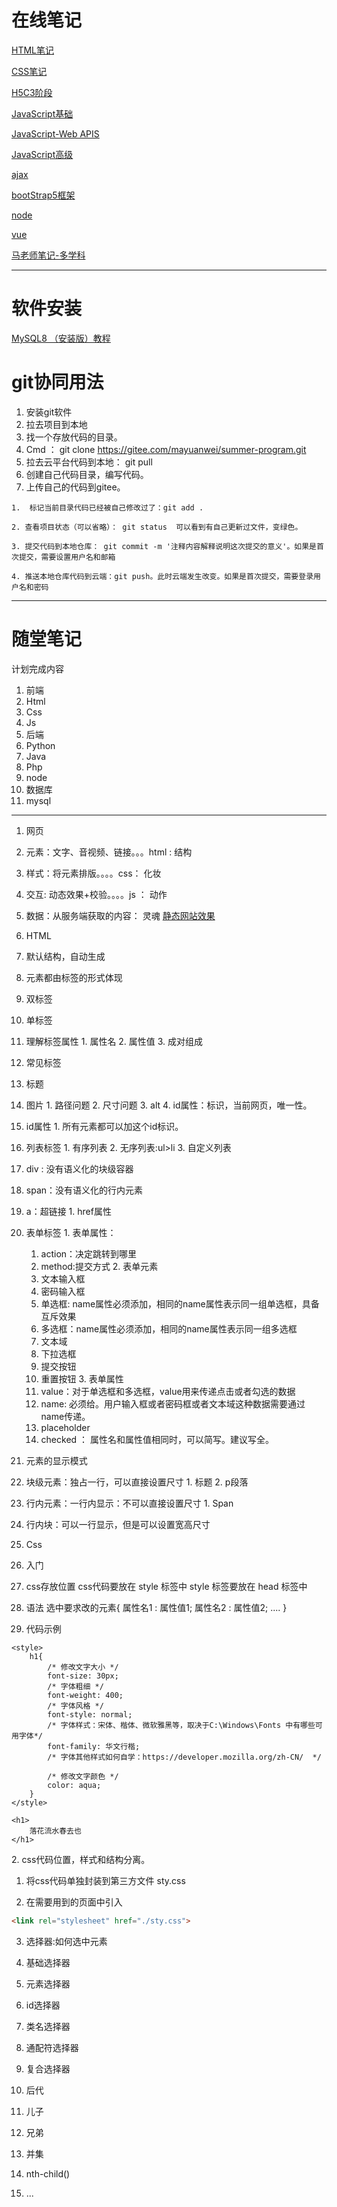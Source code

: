# 在线笔记
[HTML笔记](https://www.yuque.com/myw/mps0hv)

[CSS笔记](https://www.yuque.com/myw/css)

[H5C3阶段](https://www.yuque.com/myw/di8gqh)

[JavaScript基础](https://www.yuque.com/myw/javascriptbasic)

[JavaScript-Web APIS](https://www.yuque.com/myw/hpkan9)

[JavaScript高级](https://www.yuque.com/myw/hpkan9)

[ajax](https://malaoshi.feishu.cn/drive/folder/fldcn09fMgibeWqEvCUpplfNpAh)


[bootStrap5框架](https://malaoshi.feishu.cn/drive/folder/fldcnnMfYzqc0yUCr6CIMq2AwQf)

[node](https://malaoshi.feishu.cn/drive/folder/fldcnoGTRNHim2vTzdmx3FSmInc)

[vue](https://malaoshi.feishu.cn/drive/folder/fldcniDngiRjKlgjf2rwLjBttwh)



[马老师笔记-多学科](https://www.yuque.com/myw)

---

# 软件安装
[MySQL8 （安装版）教程](https://malaoshi.feishu.cn/docx/doxcn8yWT5lVNSPjbI18TSAHA9f)

# git协同用法
1. 安装git软件
2. 拉去项目到本地
  1. 找一个存放代码的目录。
  2. Cmd ： git clone https://gitee.com/mayuanwei/summer-program.git
  3. 拉去云平台代码到本地： git pull
  4. 创建自己代码目录，编写代码。
  5. 上传自己的代码到gitee。

    1.  标记当前目录代码已经被自己修改过了：git add .

    2. 查看项目状态（可以省略）： git status  可以看到有自己更新过文件，变绿色。

    3. 提交代码到本地仓库： git commit -m '注释内容解释说明这次提交的意义'。如果是首次提交，需要设置用户名和邮箱

    4. 推送本地仓库代码到云端：git push。此时云端发生改变。如果是首次提交，需要登录用户名和密码

---

# 随堂笔记
计划完成内容
1. 前端
  1. Html
  2. Css
  3. Js
2. 后端
  1. Python
  2. Java
  3. Php 
  4. node
3. 数据库
  1. mysql
---
1. 网页
1. 元素：文字、音视频、链接。。。html : 结构
  1. 样式：将元素排版。。。。css：  化妆
2. 交互: 动态效果+校验。。。。js  ： 动作
  1. 数据：从服务端获取的内容：  灵魂
[静态网站效果](http://jdd93.host3v.club/mddshopping/)

2. HTML
1. 默认结构，自动生成
2. 元素都由标签的形式体现
  1. 双标签
  2. 单标签
  3. 理解标签属性
    1. 属性名
    2. 属性值
    3. 成对组成
3. 常见标签
  1. 标题
  2. 图片
    1. 路径问题
    2. 尺寸问题
    3. alt
    4. id属性：标识，当前网页，唯一性。
  3. id属性
    1. 所有元素都可以加这个id标识。
  4. 列表标签
    1. 有序列表
    2. 无序列表:ul>li
    3. 自定义列表
  5. div : 没有语义化的块级容器
  6. span：没有语义化的行内元素
  7. a：超链接
    1. href属性
  8. 表单标签
    1. 表单属性：
      1. action：决定跳转到哪里
      2. method:提交方式
    2. 表单元素
      1. 文本输入框
      2. 密码输入框
      3. 单选框: name属性必须添加，相同的name属性表示同一组单选框，具备互斥效果
      4. 多选框：name属性必须添加，相同的name属性表示同一组多选框
      5. 文本域
      6. 下拉选框
      7. 提交按钮
      8. 重置按钮
    3. 表单属性
      1. value：对于单选框和多选框，value用来传递点击或者勾选的数据
      2. name: 必须给。用户输入框或者密码框或者文本域这种数据需要通过name传递。
      3. placeholder
      4. checked ： 属性名和属性值相同时，可以简写。建议写全。
4. 元素的显示模式
  1. 块级元素：独占一行，可以直接设置尺寸
    1. 标题
    2. p段落
  2. 行内元素：一行内显示：不可以直接设置尺寸
    1. Span
  3. 行内块：可以一行显示，但是可以设置宽高尺寸

3. Css
1. 入门
  1. css存放位置
css代码要放在 style 标签中
 style  标签要放在 head 标签中
  2. 语法
选中要求改的元素{
    属性名1 : 属性值1;
    属性名2 : 属性值2;
    ....
}
  1. 代码示例
<!DOCTYPE html>
<html lang="en">
<head>
    <meta charset="UTF-8">
    <meta name="viewport" content="width=device-width, initial-scale=1.0">
    <title>样式入门：基本样式</title>

    <style>
        h1{
            /* 修改文字大小 */
            font-size: 30px;
            /* 字体粗细 */
            font-weight: 400;
            /* 字体风格 */
            font-style: normal;
            /* 字体样式：宋体、楷体、微软雅黑等，取决于C:\Windows\Fonts 中有哪些可用字体*/
            font-family: 华文行楷;
            /* 字体其他样式如何自学：https://developer.mozilla.org/zh-CN/  */

            /* 修改文字颜色 */
            color: aqua;
        }
    </style>
</head>
<body>
    
    <h1>
        落花流水春去也
    </h1>
</body>
</html>
2. css代码位置，样式和结构分离。

  1. 将css代码单独封装到第三方文件  sty.css 

  2. 在需要用到的页面中引入 

```html
<link rel="stylesheet" href="./sty.css">
```

3. 选择器:如何选中元素

1. 基础选择器
  1. 元素选择器

  2. id选择器

  3. 类名选择器

  4. 通配符选择器

2. 复合选择器
  1. 后代

  2. 儿子

  3. 兄弟

  4. 并集

  5. nth-child()

  6. ...